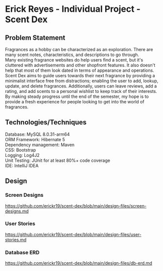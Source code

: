 # Erick Reyes - Individual Project - Scent Dex
## Problem Statement
Fragrances as a hobby can be characterized as an exploration. There are many scent notes, characteristics, and descriptions to go through.<br/>
Many existing fragrance websites do help users find a scent, but it's cluttered with advertisements and other shopfront features. It also doesn't help that most of them look dated in terms of appearance and operations.<br>
Scent Dex aims to guide users towards their next fragrance by providing a minimalist interface free from distractions; enabling the user to add, lookup, update, and delete fragrances. Additionally, users can leave reviews, add a rating, and add scents to a personal wishlist to keep track of their interests.<br>
By making steady progress until the end of the semester, my hope is to provide a fresh experience for people looking to get into the world of fragrances.

## Technologies/Techniques
Database: MySQL 8.0.31-arm64<br>
ORM Framework: Hibernate 5<br>
Dependency management: Maven<br>
CSS: Bootstrap<br>
Logging: Log4J2<br>
Unit Testing: JUnit for at least 80%+ code coverage<br>
IDE: IntelliJ IDEA

## Design
### Screen Designs
https://github.com/erickr19/scent-dex/blob/main/design-files/screen-designs.md
### User Stories
https://github.com/erickr19/scent-dex/blob/main/design-files/user-stories.md
### Database ERD
https://github.com/erickr19/scent-dex/blob/main/design-files/db-erd.md